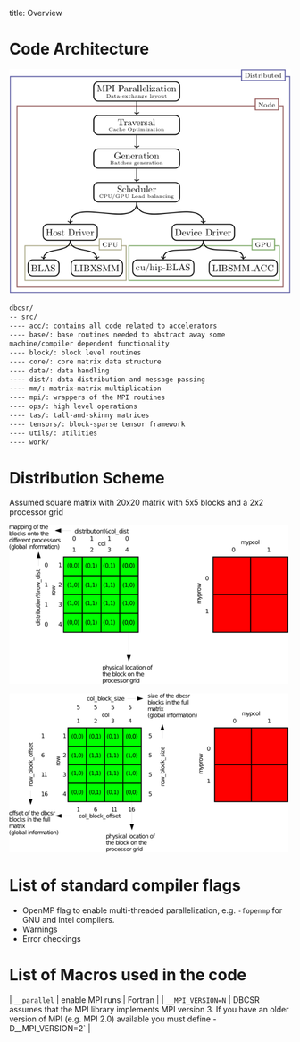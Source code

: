 title: Overview

# Code Architecture

![DBCSR code architecture](./dbcsr_mm_overview.png)

```
dbcsr/
-- src/
---- acc/: contains all code related to accelerators
---- base/: base routines needed to abstract away some machine/compiler dependent functionality
---- block/: block level routines
---- core/: core matrix data structure
---- data/: data handling
---- dist/: data distribution and message passing
---- mm/: matrix-matrix multiplication
---- mpi/: wrappers of the MPI routines
---- ops/: high level operations
---- tas/: tall-and-skinny matrices
---- tensors/: block-sparse tensor framework
---- utils/: utilities
---- work/
```

# Distribution Scheme

Assumed square matrix with 20x20 matrix with 5x5 blocks and a 2x2 processor grid

![DBCSR distribution over processors](./dbcsr_dist.png)

![DBCSR block scheme](./dbcsr_blocks.png)

# List of standard compiler flags

* OpenMP flag to enable multi-threaded parallelization, e.g. `-fopenmp` for GNU and Intel compilers.
* Warnings
* Error checkings

# List of Macros used in the code

| `__parallel` | enable MPI runs | Fortran |
| `__MPI_VERSION=N` | DBCSR assumes that the MPI library implements MPI version 3. If you have an older version of MPI (e.g. MPI 2.0) available you must define -D__MPI_VERSION=2` |


